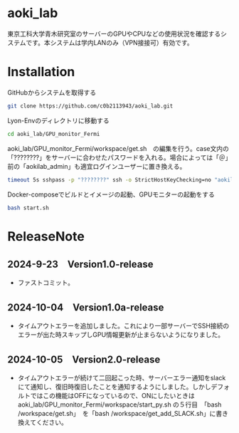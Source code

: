 # aoki_lab

東京工科大学青木研究室のサーバーのGPUやCPUなどの使用状況を確認するシステムです。本システムは学内LANのみ（VPN接接可）有効です。

# Installation

GitHubからシステムを取得する
```bash
git clone https://github.com/c0b2113943/aoki_lab.git
```
Lyon-Envのディレクトリに移動する
```bash
cd aoki_lab/GPU_monitor_Fermi
```
aoki_lab/GPU_monitor_Fermi/workspace/get.sh　の編集を行う。case文内の「????????」をサーバーに合わせたパスワードを入れる。場合によっては「＠」前の「aokilab_admin」も適宜ログインユーザーに置き換える。
```bash
timeout 5s sshpass -p "????????" ssh -o StrictHostKeyChecking=no "aokilab_admin@$ip_address" 'bash -s' < cpu.sh > "$log_file"
```
Docker-composeでビルドとイメージの起動、GPUモニターの起動をする
```bash
bash start.sh
```



# ReleaseNote
## 2024-9-23　Version1.0-release
* ファストコミット。
## 2024-10-04　Version1.0a-release
* タイムアウトエラーを追加しました。これにより一部サーバーでSSH接続のエラーが出た時スキップしGPU情報更新が止まらないようになりました。
## 2024-10-05　Version2.0-release
* タイムアウトエラーが続けて二回起こった時、サーバーエラー通知をslackにて通知し、復旧時復旧したことを通知するようにしました。しかしデフォルトではこの機能はOFFになっているので、ONにしたいときはaoki_lab/GPU_monitor_Fermi/workspace/start_py.sh の５行目　「bash /workspace/get.sh」　を「bash /workspace/get_add_SLACK.sh」に書き換えてください。